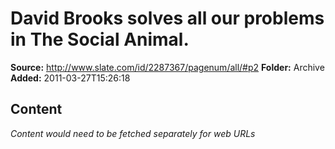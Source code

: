 # David Brooks solves all our problems in The Social Animal.

**Source:** http://www.slate.com/id/2287367/pagenum/all/#p2
**Folder:** Archive
**Added:** 2011-03-27T15:26:18




## Content
*Content would need to be fetched separately for web URLs*
